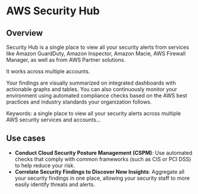 # AWS Security Hub

## Overview

Security Hub is a single place to view all your security alerts from services like Amazon GuardDuty, Amazon Inspector, Amazon Macie, AWS Firewall Manager, as well as from AWS Partner solutions.

It works across multiple accounts.

Your findings are visually summarized on integrated dashboards with actionable graphs and tables. You can also continuously monitor your environment using automated compliance checks based on the AWS best practices and industry standards your organization follows.

Keywords: a single place to view all your security alerts across multiple AWS security services and accounts...


## Use cases

- **Conduct Cloud Security Posture Management (CSPM)**: Use automated checks that comply with common frameworks (such as CIS or PCI DSS) to help reduce your risk.
- **Correlate Security Findings to Discover New Insights**: Aggregate all your security findings in one place, allowing your security staff to more easily identify threats and alerts.